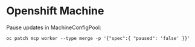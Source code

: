 # Openshift Machine

Pause updates in MachineConfigPool:
```
oc patch mcp worker --type merge -p '{"spec":{ "paused": 'false' }}'
```
